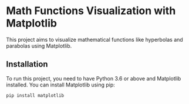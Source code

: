 # Math Functions Visualization with Matplotlib

This project aims to visualize mathematical functions like hyperbolas and parabolas using Matplotlib.

## Installation

To run this project, you need to have Python 3.6 or above and Matplotlib installed. You can install Matplotlib using pip:

```shell
pip install matplotlib